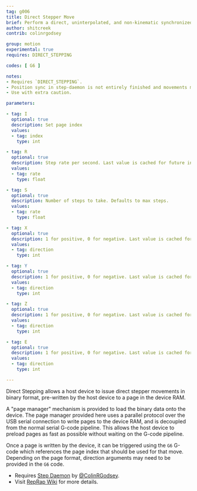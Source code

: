 ```yaml
---
tag: g006
title: Direct Stepper Move
brief: Perform a direct, uninterpolated, and non-kinematic synchronized move
author: shitcreek
contrib: colinrgodsey

group: motion
experimental: true
requires: DIRECT_STEPPING

codes: [ G6 ]

notes:
- Requires `DIRECT_STEPPING`.
- Position sync in step-daemon is not entirely finished and movements made with the control panel may be lost. At this moment, homing is required to sync step daemon and the device. Always home before issuing movement commands.
- Use with extra caution.

parameters:

- tag: I
  optional: true
  description: Set page index
  values:
  - tag: index
    type: int

- tag: R
  optional: true
  description: Step rate per second. Last value is cached for future invocations.
  values:
  - tag: rate
    type: float

- tag: S
  optional: true
  description: Number of steps to take. Defaults to max steps.
  values:
  - tag: rate
    type: float

- tag: X
  optional: true
  description: 1 for positive, 0 for negative. Last value is cached for future invocations. Not used for directional formats.
  values:
  - tag: direction
    type: int

- tag: Y
  optional: true
  description: 1 for positive, 0 for negative. Last value is cached for future invocations. Not used for directional formats.
  values:
  - tag: direction
    type: int

- tag: Z
  optional: true
  description: 1 for positive, 0 for negative. Last value is cached for future invocations. Not used for directional formats.
  values:
  - tag: direction
    type: int

- tag: E
  optional: true
  description: 1 for positive, 0 for negative. Last value is cached for future invocations. Not used for directional formats.
  values:
  - tag: direction
    type: int

---
```


Direct Stepping allows a host device to issue direct stepper movements in binary format, pre-written by the host device to a page in the device RAM.

A "page manager" mechanism is provided to load the binary data onto the device. The page manager provided here uses a parallel protocol over the USB serial connection to write pages to the device RAM, and is decoupled from the normal serial G-code pipeline. This allows the host device to preload pages as fast as possible without waiting on the G-code pipeline.

Once a page is written by the device, it can be triggered using the `G6` G-code which references the page index that should be used for that move. Depending on the page format, direction arguments may need to be provided in the `G6` code.

- Requires [Step Daemon](//github.com/colinrgodsey/step-daemon) by [@ColinRGodsey](//github.com/colinrgodsey).
- Visit [RepRap Wiki](//reprap.org/wiki/Direct_Stepping) for more details.
